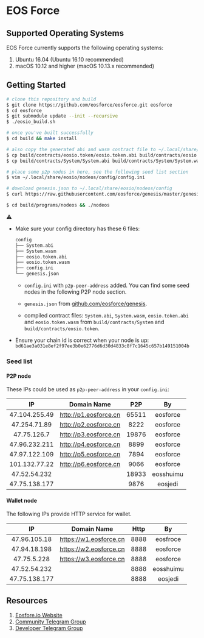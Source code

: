 # EOS Force

## Supported Operating Systems

EOS Force currently supports the following operating systems:

1. Ubuntu 16.04 (Ubuntu 16.10 recommended)
2. macOS 10.12 and higher (macOS 10.13.x recommended)

## Getting Started

```bash
# clone this repository and build
$ git clone https://github.com/eosforce/eosforce.git eosforce
$ cd eosforce
$ git submodule update --init --recursive
$ ./eosio_build.sh

# once you've built successfully
$ cd build && make install

# also copy the generated abi and wasm contract file to ~/.local/share/eosio/nodeos/config
$ cp build/contracts/eosio.token/eosio.token.abi build/contracts/eosio.token/eosio.token.wasm ~/.local/share/eosio/nodeos/config
$ cp build/contracts/System/System.abi build/contracts/System/System.wasm ~/.local/share/eosio/nodeos/config

# place some p2p nodes in here, see the following seed list section
$ vim ~/.local/share/eosio/nodeos/config/config.ini

# download genesis.json to ~/.local/share/eosio/nodeos/config
$ curl https://raw.githubusercontent.com/eosforce/genesis/master/genesis.json -o ~/.local/share/eosio/nodeos/config/genesis.json

$ cd build/programs/nodeos && ./nodeos
```

:warning:

- Make sure your config directory has these 6 files:

    ```bash
    config
    ├── System.abi
    ├── System.wasm
    ├── eosio.token.abi
    ├── eosio.token.wasm
    ├── config.ini
    └── genesis.json
    ```

    - `config.ini` with `p2p-peer-address` added. You can find some seed nodes in the following P2P node section.

    - `genesis.json` from [github.com/eosforce/genesis](https://raw.githubusercontent.com/eosforce/genesis/master/genesis.json).

    - compiled contract files: `System.abi`, `System.wasm`, `eosio.token.abi` and `eosio.token.wasm` from `build/contracts/System` and `build/contracts/eosio.token`.

- Ensure your chain id is correct when your node is up: `bd61ae3a031e8ef2f97ee3b0e62776d6d30d4833c8f7c1645c657b149151004b`

### Seed list

#### P2P node

These IPs could be used as `p2p-peer-address` in your `config.ini`:

IP            | Domain Name           | P2P    | By
:----:        | :----:                | :----: | :----:
47.104.255.49 | http://p1.eosforce.cn | 65511  | eosforce
47.254.71.89  | http://p2.eosforce.cn | 8222   | eosforce
47.75.126.7   | http://p3.eosforce.cn | 19876  | eosforce
47.96.232.211 | http://p4.eosforce.cn | 8899   | eosforce
47.97.122.109 | http://p5.eosforce.cn | 7894   | eosforce
101.132.77.22 | http://p6.eosforce.cn | 9066   | eosforce
47.52.54.232  |                       | 18933  | eosshuimu
47.75.138.177 |                       | 9876   | eosjedi

#### Wallet node

The following IPs provide HTTP service for wallet.

IP            | Domain Name            | Http   | By
:----:        | :----:                 | :----: | :----:
47.96.105.18  | https://w1.eosforce.cn | 8888   | eosfroce
47.94.18.198  | https://w2.eosforce.cn | 8888   | eosforce
47.75.5.228   | https://w3.eosforce.cn | 8888   | eosforce
47.52.54.232  |                        | 8888   | eosshuimu
47.75.138.177 |                        | 8888   | eosjedi

## Resources

1. [Eosfore.io Website](http://eosforce.io)
2. [Community Telegram Group](https://t.me/eosforce_en)
3. [Developer Telegram Group](https://t.me/EOSForce)

